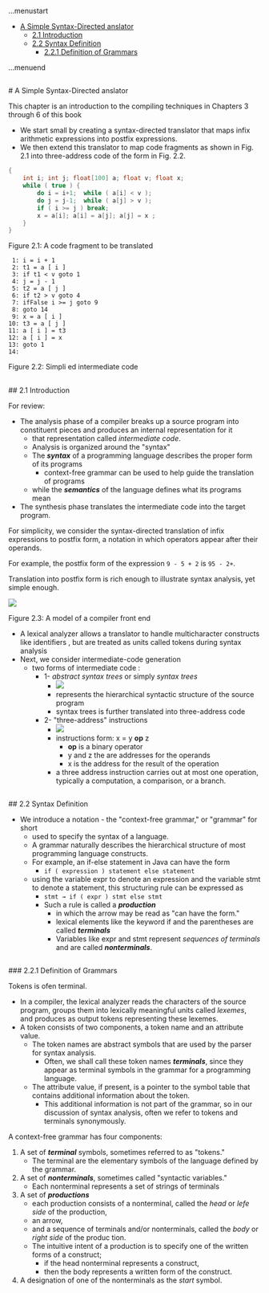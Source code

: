 ...menustart

 - [A Simple Syntax-Directed anslator](#7bb979e48c0b2e41ffcc943354eea3dd)
	 - [2.1 Introduction](#af0cf6c4627b1e734c8a7fc86c534ac9)
	 - [2.2 Syntax Definition](#49e3a75fe90809fc7abafbcfbc51fd7b)
		 - [2.2.1 Definition of Grammars](#034fe90866337af0fbb672df1de0b66d)

...menuend



<h2 id="7bb979e48c0b2e41ffcc943354eea3dd"></h2>
# A Simple Syntax-Directed anslator

This chapter is an introduction to the compiling techniques in Chapters 3 through 6 of this book

 - We start small by creating a syntax-directed translator that maps infix arith­metic expressions into postfix expressions. 
 - We then extend this translator to map code fragments as shown in Fig. 2.1 into three-address code of the form in Fig. 2.2.


```java
{
	int i; int j; float[100] a; float v; float x;
	while ( true ) {
		do i = i+1;  while ( a[i] < v );
		do j = j-1;  while ( a[j] > v ); 
		if ( i >= j ) break;
		x = a[i]; a[i] = a[j]; a[j] = x ;
	} 
}
```

Figure 2.1: A code fragment to be translated




```
 1: i = i + 1
 2: t1 = a [ i ]
 3: if t1 < v goto 1
 4: j = j - 1
 5: t2 = a [ j ]
 6: if t2 > v goto 4
 7: ifFalse i >= j goto 9
 8: goto 14
 9: x = a [ i ]
10: t3 = a [ j ]
11: a [ i ] = t3
12: a [ i ] = x
13: goto 1
14:
```

Figure 2.2: Simpli ed intermediate code 


<h2 id="af0cf6c4627b1e734c8a7fc86c534ac9"></h2>
## 2.1 Introduction

For review:

 - The analysis phase of a compiler breaks up a source program into constituent pieces and produces an internal representation for it
 	- that representation called *intermediate code*. 
 	- Analysis is organized around the "syntax"
 	- The ***syntax*** of a programming language describes the proper form of its pro­grams
 		- context-free grammar can be used to help guide the translation of programs
 	- while the ***semantics*** of the language defines what its programs mean
 - The synthesis phase translates the intermediate code into the target program.


For simplicity, we consider the syntax-directed translation of infix expressions to postfix form, a notation in which operators appear after their operands. 

For example, the postfix form of the expression `9 - 5 + 2` is `95 - 2+`. 

Translation into postfix form is rich enough to illustrate syntax analysis, yet simple enough. 

![](https://raw.githubusercontent.com/mebusy/notes/master/imgs/Compiler_frontend_model.png)

Figure 2.3: A model of a compiler front end

 - A lexical analyzer allows a translator to handle multicharacter constructs like identifiers , but are treated as units called tokens during syntax analysis
 - Next, we consider intermediate-code generation
 	- two forms of intermedi­ate code :
 		- 1- *abstract syntax trees* or simply *syntax trees*
 			- ![](https://raw.githubusercontent.com/mebusy/notes/master/imgs/Compiler_AST_example.png)
 			- represents the hierarchical syntactic structure of the source program
 			- syntax trees is further translated into three-address code
 		- 2-  "three-address" instructions
 			- ![](https://raw.githubusercontent.com/mebusy/notes/master/imgs/Compiler_3addr_inst_example.png)
 			- instructions form:  x = y **op** z
 				- **op** is a binary operator
 				- y and z the are addresses for the operands
 				- x is the address for the result of the operation
 			- a three­ address instruction carries out at most one operation, typically a computation, a comparison, or a branch.	


<h2 id="49e3a75fe90809fc7abafbcfbc51fd7b"></h2>
## 2.2 Syntax Definition

 - We introduce a notation - the "context-free grammar," or "grammar" for short 
	- used to specify the syntax of a language. 
	- A grammar naturally describes the hierarchical structure of most program­ming language constructs. 
	- For example, an if-else statement in Java can have the form
		- `if ( expression ) statement else statement`
	- using the variable expr to denote an expres­sion and the variable stmt to denote a statement, this structuring rule can be expressed as
		- `stmt → if ( expr ) stmt else stmt`
		- Such a rule is called a ***production***
			- in which the arrow may be read as "can have the form."
			- lexical elements like the keyword if and the paren­theses are called ***terminals***
			- Variables like expr and stmt represent *sequences of terminals* and are called ***nonterminals***.

<h2 id="034fe90866337af0fbb672df1de0b66d"></h2>
### 2.2.1 Definition of Grammars

Tokens is ofen terminal.

 - In a compiler, the lexical analyzer reads the characters of the source pro­gram, groups them into lexically meaningful units called *lexemes*, and pro­duces as output tokens representing these lexemes. 
 - A token consists of two components, a token name and an attribute value. 
 	- The token names are abstract symbols that are used by the parser for syntax analysis. 
 		- Often, we shall call these token names ***terminals***, since they appear as terminal symbols in the grammar for a programming language. 
 	- The attribute value, if present, is a pointer to the symbol table that contains additional infor­mation about the token. 
 		- This additional information is not part of the grammar, so in our discussion of syntax analysis, often we refer to tokens and terminals synonymously.


A context-free grammar has four components:

 1. A set of ***terminal*** symbols, sometimes referred to as "tokens." 
 	- The terminal are the elementary symbols of the language defined by the grammar.
 2. A set of ***nonterminals***, sometimes called "syntactic variables." 
 	- Each non­terminal represents a set of strings of terminals
 3. A set of ***productions***
 	- each production consists of a nonterminal, called the *head* or *lefe side* of the production, 
 	- an arrow, 
 	- and a sequence of terminals and/or nonterminals, called the *body* or *right side* of the produc­ tion. 
 	- The intuitive intent of a production is to specify one of the written forms of a construct; 
 		- if the head nonterminal represents a construct, 
 		- then the body represents a written form of the construct.
 4. A designation of one of the nonterminals as the *start* symbol.







